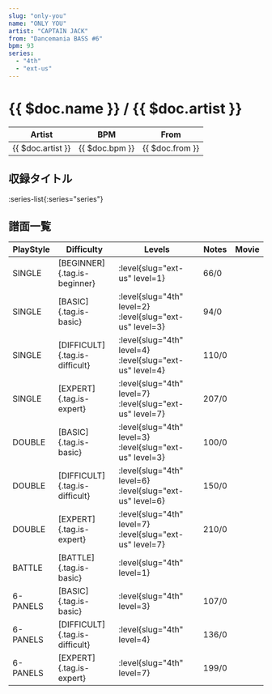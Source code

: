 ```yaml
---
slug: "only-you"
name: "ONLY YOU"
artist: "CAPTAIN JACK"
from: "Dancemania BASS #6"
bpm: 93
series:
  - "4th"
  - "ext-us"
---
```


# {{ $doc.name }} / {{ $doc.artist }}

|Artist|BPM|From|
|------|---|----|
|{{ $doc.artist }}|{{ $doc.bpm }}|{{ $doc.from }}|

## 収録タイトル

:series-list{:series="series"}

## 譜面一覧

|PlayStyle|Difficulty|Levels|Notes|Movie|
|---------|----------|------|-----|-----|
|SINGLE|[BEGINNER]{.tag.is-beginner}|<div class="field is-grouped is-grouped-multiline">:level{slug="ext-us" level=1}</div>|66/0||
|SINGLE|[BASIC]{.tag.is-basic}|<div class="field is-grouped is-grouped-multiline">:level{slug="4th" level=2} :level{slug="ext-us" level=3}</div>|94/0||
|SINGLE|[DIFFICULT]{.tag.is-difficult}|<div class="field is-grouped is-grouped-multiline">:level{slug="4th" level=4} :level{slug="ext-us" level=4}</div>|110/0||
|SINGLE|[EXPERT]{.tag.is-expert}|<div class="field is-grouped is-grouped-multiline">:level{slug="4th" level=7} :level{slug="ext-us" level=7}</div>|207/0||
|DOUBLE|[BASIC]{.tag.is-basic}|<div class="field is-grouped is-grouped-multiline">:level{slug="4th" level=3} :level{slug="ext-us" level=3}</div>|100/0||
|DOUBLE|[DIFFICULT]{.tag.is-difficult}|<div class="field is-grouped is-grouped-multiline">:level{slug="4th" level=6} :level{slug="ext-us" level=6}</div>|150/0||
|DOUBLE|[EXPERT]{.tag.is-expert}|<div class="field is-grouped is-grouped-multiline">:level{slug="4th" level=7} :level{slug="ext-us" level=7}</div>|210/0||
|BATTLE|[BATTLE]{.tag.is-basic}|<div class="field is-grouped is-grouped-multiline">:level{slug="4th" level=1}</div>|||
|6-PANELS|[BASIC]{.tag.is-basic}|<div class="field is-grouped is-grouped-multiline">:level{slug="4th" level=3}</div>|107/0||
|6-PANELS|[DIFFICULT]{.tag.is-difficult}|<div class="field is-grouped is-grouped-multiline">:level{slug="4th" level=4}</div>|136/0||
|6-PANELS|[EXPERT]{.tag.is-expert}|<div class="field is-grouped is-grouped-multiline">:level{slug="4th" level=7}</div>|199/0||

